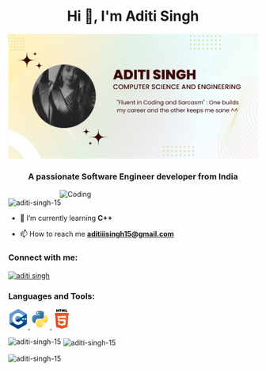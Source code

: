 <h1 align="center">Hi 👋, I'm Aditi Singh</h1>
<div align="center"><img src="https://github.com/Aditi-Singh-15/Aditi-Singh-15/blob/main/WhatsApp%20Image%202023-08-10%20at%2010.48.53%20AM%20(1).jpeg?raw=true/main/Github Banner.png"> </div>
<h3 align="center">A passionate Software Engineer developer from India</h3>

<img align="right" alt="Coding" width="400" src="https://camo.githubusercontent.com/bfe24c7f7db9b843e8602869974fe2d022441bb5583749ae2f84a85983fa52d4/68747470733a2f2f6d656469612e74656e6f722e636f6d2f696d616765732f37646234656161336534373237326338653538656530313866633339306237642f74656e6f722e676966">

<p align="left"> <img src="https://komarev.com/ghpvc/?username=aditi-singh-15&label=Profile%20views&color=0e75b6&style=flat" alt="aditi-singh-15" /> </p>

- 🌱 I’m currently learning **C++**

- 📫 How to reach me **aditiiisingh15@gmail.com**

<h3 align="left">Connect with me:</h3>
<p align="left">
<a href="https://www.linkedin.com/in/aditi-singh-43937227b" target="blank"><img align="center" src="https://raw.githubusercontent.com/rahuldkjain/github-profile-readme-generator/master/src/images/icons/Social/linked-in-alt.svg" alt="aditi singh" height="30" width="40" /></a>
</p>

<h3 align="left">Languages and Tools:</h3>
<p align="left"> <a href="https://www.w3schools.com/cpp/" target="_blank" rel="noreferrer"> <img src="https://raw.githubusercontent.com/devicons/devicon/master/icons/cplusplus/cplusplus-original.svg" alt="cplusplus" width="40" height="40"/> </a> <a href="https://www.python.org" target="_blank" rel="noreferrer"> <img src="https://raw.githubusercontent.com/devicons/devicon/master/icons/python/python-original.svg" alt="python" width="40" height="40"/> </a> <a href="https://www.w3.org/html/" target="_blank" rel="noreferrer"> <img src="https://raw.githubusercontent.com/devicons/devicon/master/icons/html5/html5-original-wordmark.svg" alt="html5" width="40" height="40"/> </a> </p>

<p><img align="left" src="https://github-readme-stats.vercel.app/api/top-langs?username=aditi-singh-15&show_icons=true&locale=en&layout=compact" alt="aditi-singh-15" /></p>

<p>&nbsp;<img align="center" src="https://github-readme-stats.vercel.app/api?username=aditi-singh-15&show_icons=true&locale=en" alt="aditi-singh-15" /></p>

<p><img align="center" src="https://github-readme-streak-stats.herokuapp.com/?user=aditi-singh-15&" alt="aditi-singh-15" /></p>
